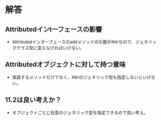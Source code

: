 # 解答

## Attributedインtーフェースの影響
* Attributedインターフェースのaddメソッドの引数がAttrなので、ジェネリッククラス型に変えなければいけない。

## Attributedオブジェクトに対して持つ意味
*  実装するメソッドだけでなく、Attrのジェネリック型も指定しないといけない。

## 11.2は良い考えか？
* オブジェクトごとに任意のジェネリック型を指定できるので良い考え。